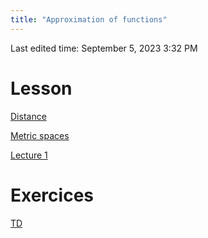 ```yaml
---
title: "Approximation of functions"
---
```

Last edited time: September 5, 2023 3:32 PM

# Lesson

[Distance](Approximation%20of%20functions/Distance.md)

[Metric spaces](Approximation%20of%20functions/Metric%20spaces.md)

[Lecture 1](Approximation%20of%20functions/Lecture%201.md)

# Exercices

[TD](Approximation%20of%20functions/TD.md)
